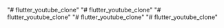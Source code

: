 "# flutter_youtube_clone" 
"# flutter_youtube_clone" 
"# flutter_youtube_clone" 
"# flutter_youtube_clone" 
"# flutter_youtube_clone" 
